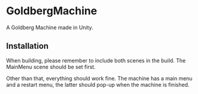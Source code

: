 # GoldbergMachine

A Goldberg Machine made in Unity.

## Installation

When building, please remember to include both scenes in the build. The MainMenu scene should be set first.

Other than that, everything should work fine. The machine has a main menu and a restart menu, the latter should pop-up when the machine is finished.
